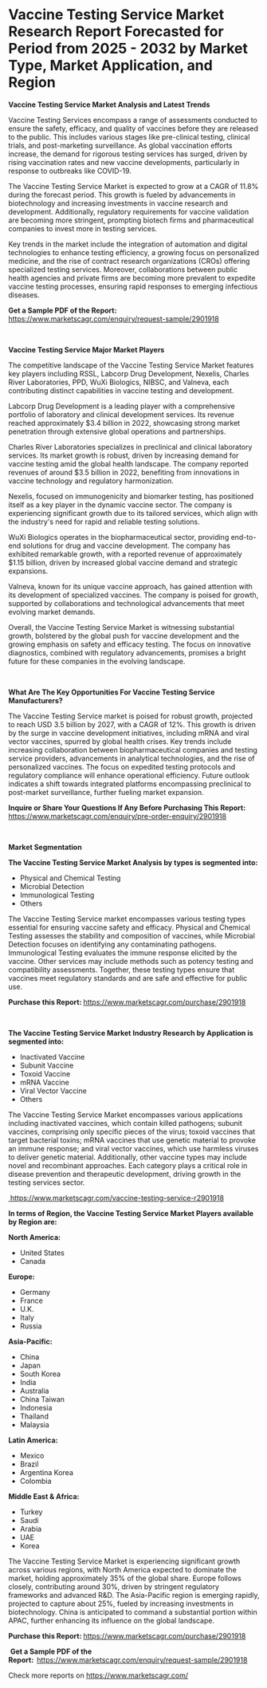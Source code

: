 <p><h1>Vaccine Testing Service Market Research Report Forecasted for Period from 2025 -  2032 by Market Type, Market Application, and Region</h1></p><p><strong>Vaccine Testing Service Market Analysis and Latest Trends</strong></p>
<p><p>Vaccine Testing Services encompass a range of assessments conducted to ensure the safety, efficacy, and quality of vaccines before they are released to the public. This includes various stages like pre-clinical testing, clinical trials, and post-marketing surveillance. As global vaccination efforts increase, the demand for rigorous testing services has surged, driven by rising vaccination rates and new vaccine developments, particularly in response to outbreaks like COVID-19.</p><p>The Vaccine Testing Service Market is expected to grow at a CAGR of 11.8% during the forecast period. This growth is fueled by advancements in biotechnology and increasing investments in vaccine research and development. Additionally, regulatory requirements for vaccine validation are becoming more stringent, prompting biotech firms and pharmaceutical companies to invest more in testing services. </p><p>Key trends in the market include the integration of automation and digital technologies to enhance testing efficiency, a growing focus on personalized medicine, and the rise of contract research organizations (CROs) offering specialized testing services. Moreover, collaborations between public health agencies and private firms are becoming more prevalent to expedite vaccine testing processes, ensuring rapid responses to emerging infectious diseases.</p></p>
<p><strong>Get a Sample PDF of the Report:&nbsp;</strong> <a href="https://www.marketscagr.com/enquiry/request-sample/2901918?utm_campaign=3098&utm_medium=2&utm_source=Github&utm_content=ia&utm_term=11032025&utm_id=vaccine-testing-service">https://www.marketscagr.com/enquiry/request-sample/2901918</a></p>
<p>&nbsp;</p>
<p><strong>Vaccine Testing Service Major Market Players</strong></p>
<p><p>The competitive landscape of the Vaccine Testing Service Market features key players including RSSL, Labcorp Drug Development, Nexelis, Charles River Laboratories, PPD, WuXi Biologics, NIBSC, and Valneva, each contributing distinct capabilities in vaccine testing and development.</p><p>Labcorp Drug Development is a leading player with a comprehensive portfolio of laboratory and clinical development services. Its revenue reached approximately $3.4 billion in 2022, showcasing strong market penetration through extensive global operations and partnerships.</p><p>Charles River Laboratories specializes in preclinical and clinical laboratory services. Its market growth is robust, driven by increasing demand for vaccine testing amid the global health landscape. The company reported revenues of around $3.5 billion in 2022, benefiting from innovations in vaccine technology and regulatory harmonization.</p><p>Nexelis, focused on immunogenicity and biomarker testing, has positioned itself as a key player in the dynamic vaccine sector. The company is experiencing significant growth due to its tailored services, which align with the industry's need for rapid and reliable testing solutions.</p><p>WuXi Biologics operates in the biopharmaceutical sector, providing end-to-end solutions for drug and vaccine development. The company has exhibited remarkable growth, with a reported revenue of approximately $1.15 billion, driven by increased global vaccine demand and strategic expansions.</p><p>Valneva, known for its unique vaccine approach, has gained attention with its development of specialized vaccines. The company is poised for growth, supported by collaborations and technological advancements that meet evolving market demands.</p><p>Overall, the Vaccine Testing Service Market is witnessing substantial growth, bolstered by the global push for vaccine development and the growing emphasis on safety and efficacy testing. The focus on innovative diagnostics, combined with regulatory advancements, promises a bright future for these companies in the evolving landscape.</p></p>
<p>&nbsp;</p>
<p><strong>What Are The Key Opportunities For Vaccine Testing Service Manufacturers?</strong></p>
<p><p>The Vaccine Testing Service market is poised for robust growth, projected to reach USD 3.5 billion by 2027, with a CAGR of 12%. This growth is driven by the surge in vaccine development initiatives, including mRNA and viral vector vaccines, spurred by global health crises. Key trends include increasing collaboration between biopharmaceutical companies and testing service providers, advancements in analytical technologies, and the rise of personalized vaccines. The focus on expedited testing protocols and regulatory compliance will enhance operational efficiency. Future outlook indicates a shift towards integrated platforms encompassing preclinical to post-market surveillance, further fueling market expansion.</p></p>
<p><strong>Inquire or Share Your Questions If Any Before Purchasing This Report:</strong> <a href="https://www.marketscagr.com/enquiry/pre-order-enquiry/2901918?utm_campaign=3098&utm_medium=2&utm_source=Github&utm_content=ia&utm_term=11032025&utm_id=vaccine-testing-service">https://www.marketscagr.com/enquiry/pre-order-enquiry/2901918</a></p>
<p>&nbsp;</p>
<p><strong>Market Segmentation</strong></p>
<p><strong>The Vaccine Testing Service Market Analysis by types is segmented into:</strong></p>
<p><ul><li>Physical and Chemical Testing</li><li>Microbial Detection</li><li>Immunological Testing</li><li>Others</li></ul></p>
<p><p>The Vaccine Testing Service market encompasses various testing types essential for ensuring vaccine safety and efficacy. Physical and Chemical Testing assesses the stability and composition of vaccines, while Microbial Detection focuses on identifying any contaminating pathogens. Immunological Testing evaluates the immune response elicited by the vaccine. Other services may include methods such as potency testing and compatibility assessments. Together, these testing types ensure that vaccines meet regulatory standards and are safe and effective for public use.</p></p>
<p><strong>Purchase this Report:&nbsp;</strong><a href="https://www.marketscagr.com/purchase/2901918?utm_campaign=3098&utm_medium=2&utm_source=Github&utm_content=ia&utm_term=11032025&utm_id=vaccine-testing-service">https://www.marketscagr.com/purchase/2901918</a></p>
<p>&nbsp;</p>
<p><strong>The Vaccine Testing Service Market Industry Research by Application is segmented into:</strong></p>
<p><ul><li>Inactivated Vaccine</li><li>Subunit Vaccine</li><li>Toxoid Vaccine</li><li>mRNA Vaccine</li><li>Viral Vector Vaccine</li><li>Others</li></ul></p>
<p><p>The Vaccine Testing Service Market encompasses various applications including inactivated vaccines, which contain killed pathogens; subunit vaccines, comprising only specific pieces of the virus; toxoid vaccines that target bacterial toxins; mRNA vaccines that use genetic material to provoke an immune response; and viral vector vaccines, which use harmless viruses to deliver genetic material. Additionally, other vaccine types may include novel and recombinant approaches. Each category plays a critical role in disease prevention and therapeutic development, driving growth in the testing services sector.</p></p>
<p><a href="https://www.marketscagr.com/vaccine-testing-service-r2901918?utm_campaign=3098&utm_medium=2&utm_source=Github&utm_content=ia&utm_term=11032025&utm_id=vaccine-testing-service">&nbsp;https://www.marketscagr.com/vaccine-testing-service-r2901918</a></p>
<p><strong>In terms of Region, the Vaccine Testing Service Market Players available by Region are:</strong></p>
<p>
    <p> <strong> North America: </strong>
        <ul>
            <li>United States</li>
            <li>Canada</li>
        </ul>
        </p> 
    <p> <strong> Europe: </strong>
        <ul>
            <li>Germany</li>
            <li>France</li>
            <li>U.K.</li>
            <li>Italy</li>
            <li>Russia</li>
        </ul>
        </p> 
    <p> <strong> Asia-Pacific: </strong>
        <ul>
            <li>China</li>
            <li>Japan</li>
            <li>South Korea</li>
            <li>India</li>
            <li>Australia</li>
            <li>China Taiwan</li>
            <li>Indonesia</li>
            <li>Thailand</li>
            <li>Malaysia</li>
        </ul>
        </p> 
    <p> <strong> Latin America: </strong>
        <ul>
            <li>Mexico</li>
            <li>Brazil</li>
            <li>Argentina Korea</li>
            <li>Colombia</li>
        </ul>
        </p> 
    <p> <strong> Middle East & Africa: </strong>
        <ul>
            <li>Turkey</li>
            <li>Saudi</li>
            <li>Arabia</li>
            <li>UAE</li>
            <li>Korea</li>
        </ul>
    </p>
    </p>
<p><p>The Vaccine Testing Service Market is experiencing significant growth across various regions, with North America expected to dominate the market, holding approximately 35% of the global share. Europe follows closely, contributing around 30%, driven by stringent regulatory frameworks and advanced R&D. The Asia-Pacific region is emerging rapidly, projected to capture about 25%, fueled by increasing investments in biotechnology. China is anticipated to command a substantial portion within APAC, further enhancing its influence on the global landscape.</p></p>
<p><strong>Purchase this Report: </strong><a href="https://www.marketscagr.com/purchase/2901918?utm_campaign=3098&utm_medium=2&utm_source=Github&utm_content=ia&utm_term=11032025&utm_id=vaccine-testing-service">https://www.marketscagr.com/purchase/2901918</a></p>
<p>&nbsp;<strong>Get a Sample PDF of the Report:&nbsp;&nbsp;</strong><a href="https://www.marketscagr.com/enquiry/request-sample/2901918?utm_campaign=3098&utm_medium=2&utm_source=Github&utm_content=ia&utm_term=11032025&utm_id=vaccine-testing-service">https://www.marketscagr.com/enquiry/request-sample/2901918</a></p>
<p><strong></strong></p>
<p>Check more reports on <a href="https://www.marketscagr.com/?utm_campaign=3098&utm_medium=2&utm_source=Github&utm_content=ia&utm_term=11032025&utm_id=vaccine-testing-service">https://www.marketscagr.com/</a></p>